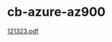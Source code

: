 # cb-azure-az900
[121323.pdf](https://github.com/ChandanBharadwaj/cb-azure-az900/files/10963672/121323.pdf)
